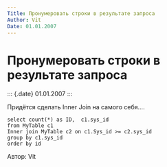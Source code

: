 ```yaml
---
Title: Пронумеровать строки в результате запроса
Author: Vit
Date: 01.01.2007
---
```



Пронумеровать строки в результате запроса
=========================================

::: {.date}
01.01.2007
:::

Придётся сделать Inner Join на самого себя\....

    select count(*) as ID,  c1.sys_id
    from MyTable c1 
    Inner join MyTable c2 on c1.Sys_id >= c2.sys_id
    group by c1.sys_id
    order by id

Автор: Vit
